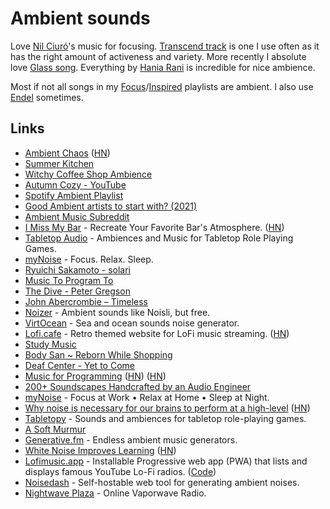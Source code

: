 # Ambient sounds

Love [Nil Ciuró](https://open.spotify.com/artist/2mKlC27x5dL4PIOwzwPGWh)'s music for focusing. [Transcend track](https://open.spotify.com/track/4luihFQ22pn73BCwIGfPlv) is one I use often as it has the right amount of activeness and variety. More recently I absolute love [Glass song](https://open.spotify.com/track/3cxBOgkPQKxUVASrzrxZAm). Everything by [Hania Rani](https://open.spotify.com/artist/14YzutUdMwS9yTnI0IFBaD) is incredible for nice ambience.

Most if not all songs in my [Focus](https://open.spotify.com/playlist/0ESjwZeTcHOWzY3FYO5zs5)/[Inspired](https://open.spotify.com/track/4luihFQ22pn73BCwIGfPlv) playlists are ambient. I also use [Endel](https://endel.io/) sometimes.

## Links

- [Ambient Chaos](https://neal.fun/ambient-chaos/) ([HN](https://news.ycombinator.com/item?id=28566705))
- [Summer Kitchen](https://www.youtube.com/watch?v=e3UFuF4sXlc)
- [Witchy Coffee Shop Ambience](https://www.youtube.com/watch?v=xeMdp4wqrTw)
- [Autumn Cozy - YouTube](https://www.youtube.com/channel/UC8O01n9bla2e-o3GAsOkCEg)
- [Spotify Ambient Playlist](https://open.spotify.com/playlist/5QOChSDsvLTtBwXmIn8Pss?si=KShjGiRPT5ClDiRixB14xA)
- [Good Ambient artists to start with? (2021)](https://www.reddit.com/r/ambientmusic/comments/lal3t6/good_ambient_artists_to_start_with/)
- [Ambient Music Subreddit](https://www.reddit.com/r/ambientmusic/)
- [I Miss My Bar](http://imissmybar.com/) - Recreate Your Favorite Bar's Atmosphere. ([HN](https://news.ycombinator.com/item?id=26188710))
- [Tabletop Audio](https://tabletopaudio.com/) - Ambiences and Music for Tabletop Role Playing Games.
- [myNoise](https://mynoise.net/) - Focus. Relax. Sleep.
- [Ryuichi Sakamoto - solari](https://www.youtube.com/watch?v=n6OqLXvri3M)
- [Music To Program To](https://alangrow.com/blog/music-to-program-to)
- [The Dive - Peter Gregson](https://open.spotify.com/track/01hFM9dS9M6lN4rUvo4A2u?si=wxMth1B9RESvGLy7XDJj6w)
- [John Abercrombie – Timeless](https://open.spotify.com/track/3nTQL2ScjeyOxjqSmDoCCr?si=-2XNmJG1TPmi_fd2w9QMPQ)
- [Noizer](https://noizer.vercel.app/) - Ambient sounds like Noisli, but free.
- [VirtOcean](https://virtocean.com/) - Sea and ocean sounds noise generator.
- [Lofi.cafe](https://lofi.cafe/) - Retro themed website for LoFi music streaming. ([HN](https://news.ycombinator.com/item?id=26805702))
- [Study Music](https://eukaryotewritesblog.com/study-music/)
- [Body San ~ Reborn While Shopping](https://noumenalloom.bandcamp.com/album/body-san-reborn-while-shopping)
- [Deaf Center - Yet to Come](https://open.spotify.com/track/52o0rOFFGNEekY4o0xV0AK)
- [Music for Programming](https://www.musicforprogramming.net/) ([HN](https://news.ycombinator.com/item?id=21771600)) ([HN](https://news.ycombinator.com/item?id=27737887))
- [200+ Soundscapes Handcrafted by an Audio Engineer](https://mynoise.net/noiseMachines.php)
- [myNoise](https://mynoise.net/) - Focus at Work • Relax at Home • Sleep at Night.
- [Why noise is necessary for our brains to perform at a high-level](https://ekin.substack.com/p/noise) ([HN](https://news.ycombinator.com/item?id=29027682))
- [Tabletopy](https://tabletopy.com/index.html) - Sounds and ambiences for tabletop role-playing games.
- [A Soft Murmur](https://asoftmurmur.com/)
- [Generative.fm](https://generative.fm/) - Endless ambient music generators.
- [White Noise Improves Learning](https://pubmed.ncbi.nlm.nih.gov/24345178/) ([HN](https://news.ycombinator.com/item?id=30600616))
- [Lofimusic.app](https://lofimusic.app/) - Installable Progressive web app (PWA) that lists and displays famous YouTube Lo-Fi radios. ([Code](https://github.com/maxence-charriere/lofimusic))
- [Noisedash](https://github.com/KevinThomas0/noisedash) - Self-hostable web tool for generating ambient noises.
- [Nightwave Plaza](https://plaza.one/) - Online Vaporwave Radio.
